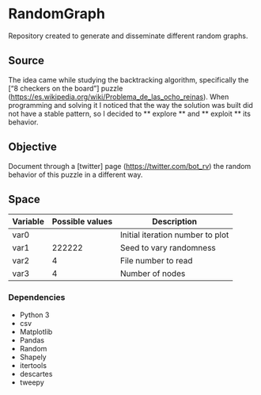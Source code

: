 # RandomGraph
Repository created to generate and disseminate different random graphs.

## Source
The idea came while studying the backtracking algorithm, specifically the [“8 checkers on the board”] puzzle (https://es.wikipedia.org/wiki/Problema_de_las_ocho_reinas). When programming and solving it I noticed that the way the solution was built did not have a stable pattern, so I decided to ** explore ** and ** exploit ** its behavior.

## Objective
Document through a [twitter] page (https://twitter.com/bot_rv) the random behavior of this puzzle in a different way.

## Space  

| Variable  | Possible values  |   Description                                                         |
| --------- | ---------------- | --------------------------------------------------------------------- |
|   var0    |                  |   Initial iteration number to plot                                    |
|   var1    |      222222      |   Seed to vary randomness                                             |
|   var2    |         4        |   File number to read                                                 |
|   var3    |         4        |   Number of nodes                                                     |

### Dependencies
+ Python 3
+ csv
+ Matplotlib
+ Pandas
+ Random
+ Shapely
+ itertools
+ descartes
+ tweepy